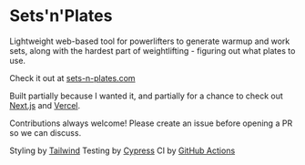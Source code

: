 # Sets'n'Plates

Lightweight web-based tool for powerlifters to generate warmup and work sets, along with the hardest part of weightlifting - figuring out what plates to use.

Check it out at [sets-n-plates.com](https://www.sets-n-plates.com)

Built partially because I wanted it, and partially for a chance to check out [Next.js](https://nextjs.org/) and [Vercel](https://vercel.com/).

Contributions always welcome! Please create an issue before opening a PR so we can discuss.

Styling by [Tailwind](https://tailwindcss.com/)
Testing by [Cypress](https://www.cypress.io/)
CI by [GitHub Actions](https://github.com/features/actions)
